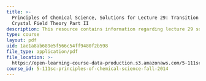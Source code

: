 ```yaml
---
title: >-
  Principles of Chemical Science, Solutions for Lecture 29: Transition Metals:
  Crystal Field Theory Part II
description: This resource contains information regarding lecture 29 solution.
type: course
layout: pdf
uid: 1ae1a8ab689e5f566c54ff9480f2b598
file_type: application/pdf
file_location: >-
  https://open-learning-course-data-production.s3.amazonaws.com/5-111sc-principles-of-chemical-science-fall-2014/1ae1a8ab689e5f566c54ff9480f2b598_MIT5_111F14_Lec29Soln.pdf
course_id: 5-111sc-principles-of-chemical-science-fall-2014
---
```

